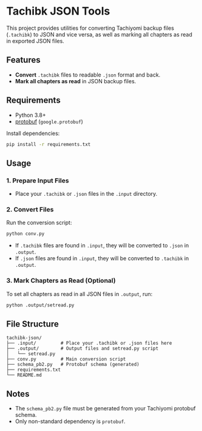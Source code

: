 # Tachibk JSON Tools

This project provides utilities for converting Tachiyomi backup files (`.tachibk`) to JSON and vice versa, as well as marking all chapters as read in exported JSON files.

## Features

- **Convert** `.tachibk` files to readable `.json` format and back.
- **Mark all chapters as read** in JSON backup files.

## Requirements

- Python 3.8+
- [protobuf](https://pypi.org/project/protobuf/) (`google.protobuf`)

Install dependencies:
```sh
pip install -r requirements.txt
```

## Usage

### 1. Prepare Input Files

- Place your `.tachibk` or `.json` files in the `.input` directory.

### 2. Convert Files

Run the conversion script:
```sh
python conv.py
```
- If `.tachibk` files are found in `.input`, they will be converted to `.json` in `.output`.
- If `.json` files are found in `.input`, they will be converted to `.tachibk` in `.output`.

### 3. Mark Chapters as Read (Optional)

To set all chapters as read in all JSON files in `.output`, run:
```sh
python .output/setread.py
```

## File Structure

```
tachibk-json/
├── .input/         # Place your .tachibk or .json files here
├── .output/        # Output files and setread.py script
│   └── setread.py
├── conv.py         # Main conversion script
├── schema_pb2.py   # Protobuf schema (generated)
├── requirements.txt
└── README.md
```

## Notes

- The `schema_pb2.py` file must be generated from your Tachiyomi protobuf schema.
- Only non-standard dependency is `protobuf`.
